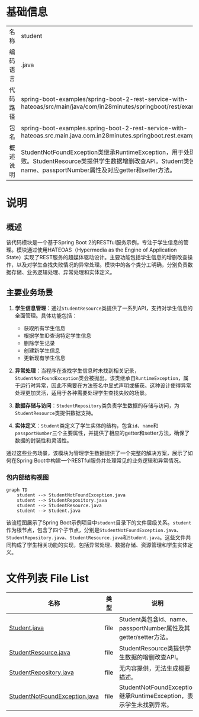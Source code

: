 # 基础信息

|      |      |
|------|------|
| 名称 | student |
| 编码语言 | .java |
| 代码路径 | spring-boot-examples/spring-boot-2-rest-service-with-hateoas/src/main/java/com/in28minutes/springboot/rest/example/student |
| 包名 | spring-boot-examples.spring-boot-2-rest-service-with-hateoas.src.main.java.com.in28minutes.springboot.rest.example.student |
| 概述说明 | StudentNotFoundException类继承RuntimeException，用于处理学生查找失败。StudentResource类提供学生数据增删改查API。Student类包含id、name、passportNumber属性及对应getter和setter方法。 |

# 说明

## 概述
该代码模块是一个基于Spring Boot 2的RESTful服务示例，专注于学生信息的管理。模块通过使用HATEOAS（Hypermedia as the Engine of Application State）实现了REST服务的超媒体驱动设计。主要功能包括学生信息的增删改查操作，以及对学生查找失败情况的异常处理。模块中的各个类分工明确，分别负责数据存储、业务逻辑处理、异常处理和实体定义。

## 主要业务场景
1. **学生信息管理**：通过`StudentResource`类提供了一系列API，支持对学生信息的全面管理。具体功能包括：
   - 获取所有学生信息
   - 根据学生ID查询特定学生信息
   - 删除学生记录
   - 创建新学生信息
   - 更新现有学生信息

2. **异常处理**：当程序在查找学生信息时未找到相关记录，`StudentNotFoundException`类会被抛出。该类继承自`RuntimeException`，属于运行时异常，因此不需要在方法签名中显式声明或捕获。这种设计使得异常处理更加灵活，适用于各种需要处理学生查找失败的场景。

3. **数据存储与访问**：`StudentRepository`类负责学生数据的存储与访问，为`StudentResource`类提供数据支持。

4. **实体定义**：`Student`类定义了学生实体的结构，包含`id`、`name`和`passportNumber`三个主要属性，并提供了相应的getter和setter方法，确保了数据的封装性和灵活性。

通过这些业务场景，该模块为管理学生数据提供了一个完整的解决方案，展示了如何在Spring Boot中构建一个RESTful服务并处理常见的业务逻辑和异常情况。


### 包内部结构视图

```mermaid
graph TD
    student --> StudentNotFoundException.java
    student --> StudentRepository.java
    student --> StudentResource.java
    student --> Student.java
```

该流程图展示了Spring Boot示例项目中`student`目录下的文件层级关系。`student`作为根节点，包含了四个子节点，分别是`StudentNotFoundException.java`、`StudentRepository.java`、`StudentResource.java`和`Student.java`。这些文件共同构成了学生相关功能的实现，包括异常处理、数据存储、资源管理和学生实体定义。

# 文件列表 File List

| 名称   | 类型  | 说明 |
|-------|------|-------------|
| [Student.java](Student.md) | file | Student类包含id、name、passportNumber属性及其getter/setter方法。 |
| [StudentResource.java](StudentResource.md) | file | StudentResource类提供学生数据的增删改查API。 |
| [StudentRepository.java](StudentRepository.md) | file | 无内容提供，无法生成概要描述。 |
| [StudentNotFoundException.java](StudentNotFoundException.md) | file | StudentNotFoundException继承RuntimeException，表示学生未找到异常。 |


